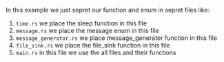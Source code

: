 In this example we just sepret our function and enum in sepret files like:
1. `time.rs` we place the sleep function in this file
2. `message.rs` we place the message enum in this file
3. `message_generator.rs` we place message_generator function in this file
4. `file_sink.rs` we place the file_sink function in this file
5. `main.rs` in this file we use the all files and their functions

